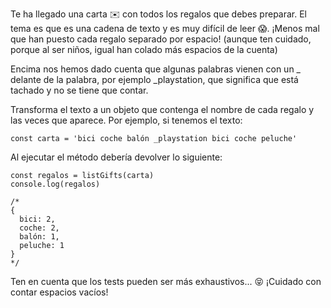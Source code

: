 Te ha llegado una carta ✉️ con todos los regalos que debes preparar. El tema es que es una cadena de texto y es muy difícil de leer 😱. ¡Menos mal que han puesto cada regalo separado por espacio! (aunque ten cuidado, porque al ser niños, igual han colado más espacios de la cuenta)

Encima nos hemos dado cuenta que algunas palabras vienen con un _ delante de la palabra, por ejemplo _playstation, que significa que está tachado y no se tiene que contar.

Transforma el texto a un objeto que contenga el nombre de cada regalo y las veces que aparece. Por ejemplo, si tenemos el texto:

```
const carta = 'bici coche balón _playstation bici coche peluche'
```

Al ejecutar el método debería devolver lo siguiente:

```
const regalos = listGifts(carta)
console.log(regalos)
```

```
/*
{
  bici: 2,
  coche: 2,
  balón: 1,
  peluche: 1
}
*/
```

Ten en cuenta que los tests pueden ser más exhaustivos... 😝 ¡Cuidado con contar espacios vacíos!